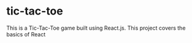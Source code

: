 # tic-tac-toe
This is a Tic-Tac-Toe game built using React.js. This project covers the basics of React
